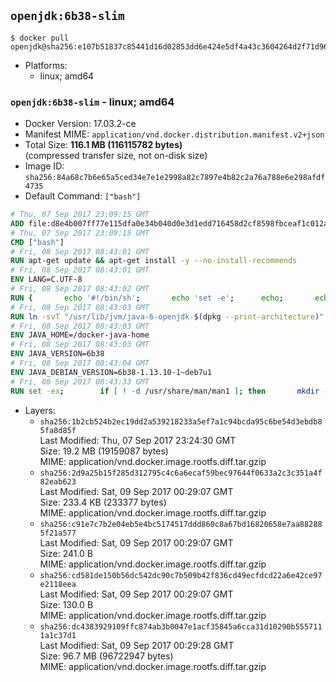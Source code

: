 ## `openjdk:6b38-slim`

```console
$ docker pull openjdk@sha256:e107b51837c85441d16d02853dd6e424e5df4a43c3604264d2f71d96ddbcdada
```

-	Platforms:
	-	linux; amd64

### `openjdk:6b38-slim` - linux; amd64

-	Docker Version: 17.03.2-ce
-	Manifest MIME: `application/vnd.docker.distribution.manifest.v2+json`
-	Total Size: **116.1 MB (116115782 bytes)**  
	(compressed transfer size, not on-disk size)
-	Image ID: `sha256:84a68c7b6e65a5ced34e7e1e2998a82c7897e4b82c2a76a788e6e298afdf4735`
-	Default Command: `["bash"]`

```dockerfile
# Thu, 07 Sep 2017 23:09:15 GMT
ADD file:d8e4b007ff77e115dfa0e34b040d0e3d1edd716458d2cf8598fbceaf1c012a5a in / 
# Thu, 07 Sep 2017 23:09:15 GMT
CMD ["bash"]
# Fri, 08 Sep 2017 08:43:01 GMT
RUN apt-get update && apt-get install -y --no-install-recommends 		bzip2 		unzip 		xz-utils 	&& rm -rf /var/lib/apt/lists/*
# Fri, 08 Sep 2017 08:43:01 GMT
ENV LANG=C.UTF-8
# Fri, 08 Sep 2017 08:43:02 GMT
RUN { 		echo '#!/bin/sh'; 		echo 'set -e'; 		echo; 		echo 'dirname "$(dirname "$(readlink -f "$(which javac || which java)")")"'; 	} > /usr/local/bin/docker-java-home 	&& chmod +x /usr/local/bin/docker-java-home
# Fri, 08 Sep 2017 08:43:03 GMT
RUN ln -svT "/usr/lib/jvm/java-6-openjdk-$(dpkg --print-architecture)" /docker-java-home
# Fri, 08 Sep 2017 08:43:03 GMT
ENV JAVA_HOME=/docker-java-home
# Fri, 08 Sep 2017 08:43:03 GMT
ENV JAVA_VERSION=6b38
# Fri, 08 Sep 2017 08:43:04 GMT
ENV JAVA_DEBIAN_VERSION=6b38-1.13.10-1~deb7u1
# Fri, 08 Sep 2017 08:43:33 GMT
RUN set -ex; 		if [ ! -d /usr/share/man/man1 ]; then 		mkdir -p /usr/share/man/man1; 	fi; 		apt-get update; 	apt-get install -y 		openjdk-6-jdk="$JAVA_DEBIAN_VERSION" 	; 	rm -rf /var/lib/apt/lists/*; 		[ "$(readlink -f "$JAVA_HOME")" = "$(docker-java-home)" ]; 		update-alternatives --get-selections | awk -v home="$(readlink -f "$JAVA_HOME")" 'index($3, home) == 1 { $2 = "manual"; print | "update-alternatives --set-selections" }'; 	update-alternatives --query java | grep -q 'Status: manual'
```

-	Layers:
	-	`sha256:1b2cb524b2ec19dd2a539218233a5ef7a1c94bcda95c6be54d3ebdb85fa8d85f`  
		Last Modified: Thu, 07 Sep 2017 23:24:30 GMT  
		Size: 19.2 MB (19159087 bytes)  
		MIME: application/vnd.docker.image.rootfs.diff.tar.gzip
	-	`sha256:2d9a25b15f285d312795c4c6a6ecaf59bec97644f0633a2c3c351a4f82eab623`  
		Last Modified: Sat, 09 Sep 2017 00:29:07 GMT  
		Size: 233.4 KB (233377 bytes)  
		MIME: application/vnd.docker.image.rootfs.diff.tar.gzip
	-	`sha256:c91e7c7b2e04eb5e4bc5174517ddd860c8a67bd16820658e7aa882885f21a577`  
		Last Modified: Sat, 09 Sep 2017 00:29:07 GMT  
		Size: 241.0 B  
		MIME: application/vnd.docker.image.rootfs.diff.tar.gzip
	-	`sha256:cd581de150b56dc542dc90c7b509b42f836cd49ecfdcd22a6e42ce97e2118eea`  
		Last Modified: Sat, 09 Sep 2017 00:29:07 GMT  
		Size: 130.0 B  
		MIME: application/vnd.docker.image.rootfs.diff.tar.gzip
	-	`sha256:dc4383929109ffc874ab3b0047e1acf35845a6cca31d10290b5557111a1c37d1`  
		Last Modified: Sat, 09 Sep 2017 00:29:28 GMT  
		Size: 96.7 MB (96722947 bytes)  
		MIME: application/vnd.docker.image.rootfs.diff.tar.gzip
